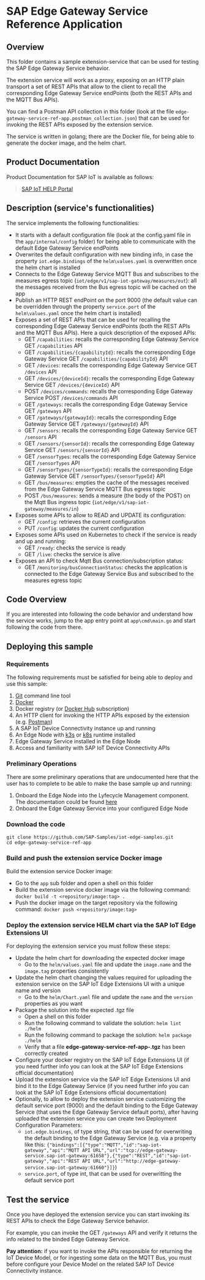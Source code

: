 # SAP Edge Gateway Service Reference Application

## Overview
This folder contains a sample extension-service that can be used for testing the SAP Edge Gateway Service behavior.

The extension service will work as a proxy, exposing on an HTTP plain transport a set of REST APIs that allow to the client to recall the corresponding Edge Gateway Service endPoints (both the REST APIs and the MQTT Bus APIs).

You can find a Postman API collection in this folder (look at the file `edge-gateway-service-ref-app.postman_collection.json`) that can be used for invoking the REST APIs exposed by the extension service.

The service is written in golang; there are the Docker file, for being able to generate the docker image, and the helm chart.

## Product Documentation
Product Documentation for SAP IoT is available as follows:
>[SAP IoT HELP Portal](https://help.sap.com/viewer/p/SAP_IoT)

## Description (service's functionalities)
The service implements the following functionalities:
* It starts with a default configuration file (look at the config.yaml file in the `app/internal/config` folder) for being able to communicate with the default Edge Gateway Service endPoints
* Overwrites the default configuration with new binding info, in case the property `iot.edge.bindings` of the `helm\values.yaml` is overwritten once the helm chart is installed
* Connects to the Edge Gateway Service MQTT Bus and subscribes to the measures egress topic (`iot/edge/v1/sap-iot-gateway/measures/out`): all the messages received from the Bus egress topic will be cached on the app
* Publish an HTTP REST endPoint on the port 9000 (the default value can be overridden through the property `service.port` of the `helm\values.yaml` once the helm chart is installed)
* Exposes a set of REST APIs that can be used for recalling the corresponding Edge Gateway Service endPoints (both the REST APIs and the MQTT Bus APIs). Here a quick description of the exposed APIs:
  * GET `/capabilities`: recalls the corresponding Edge Gateway Service GET `/capabilities` API
  * GET `/capabilities/{capabilityId}`: recalls the corresponding Edge Gateway Service GET `/capabilities/{capabilityId}` API
  * GET `/devices`: recalls the corresponding Edge Gateway Service GET `/devices` API
  * GET `/devices/{deviceId}`: recalls the corresponding Edge Gateway Service GET `/devices/{deviceId}` API
  * POST `/devices/commands`: recalls the corresponding Edge Gateway Service POST `/devices/commands` API
  * GET `/gateways`: recalls the corresponding Edge Gateway Service GET `/gateways` API
  * GET `/gateways/{gatewayId}`: recalls the corresponding Edge Gateway Service GET `/gateways/{gatewayId}` API
  * GET `/sensors`: recalls the corresponding Edge Gateway Service GET `/sensors` API
  * GET `/sensors/{sensorId}`: recalls the corresponding Edge Gateway Service GET `/sensors/{sensorId}` API
  * GET `/sensorTypes`: recalls the corresponding Edge Gateway Service GET `/sensorTypes` API
  * GET `/sensorTypes/{sensorTypeId}`: recalls the corresponding Edge Gateway Service GET `/sensorTypes/{sensorTypeId}` API
  * GET `/bus/measures`: empties the cache of the messages received from the Edge Gateway Service MQTT Bus egress topic
  * POST `/bus/measures`: sends a measure (the body of the POST) on the Mqtt Bus ingress topic (`iot/edge/v1/sap-iot-gateway/measures/in`)
* Exposes some APIs to allow to READ and UPDATE its configuration:
  * GET `/config`: retrieves the current configuration
  * PUT `/config`: updates the current configuration
* Exposes some APIs used on Kubernetes to check if the service is ready and up and running:
  * GET `/ready`: checks the service is ready
  * GET `/live`: checks the service is alive
* Exposes an API to check Mqtt Bus connection/subscription status:
  * GET `/monitoring/busConnectionStatus`: checks the application is connected to the Edge Gateway Service Bus and subscribed to the measures egress topic

## Code Overview
If you are interested into following the code behavior and understand how the service works, jump to the app entry point at `app\cmd\main.go` and start following the code from there.

## Deploying this sample

### Requirements
The following requirements must be satisfied for being able to deploy and use this sample:
1. [Git](https://git-scm.com/downloads) command line tool
2. [Docker](https://www.docker.com)
3. Docker registry (or [Docker Hub](https://hub.docker.com) subscription)
4. An HTTP client for invoking the HTTP APIs exposed by the extension (e.g. [Postman](https://www.postman.com))
5. A SAP IoT Device Connectivity instance up and running
6. An Edge Node with [k3s](https://k3s.io/) or [k8s](https://kubernetes.io/) runtime installed
7. Edge Gateway Service installed in the Edge Node
8. Access and familiarity with SAP IoT Device Connectivity APIs

### Preliminary Operations
There are some preliminary operations that are undocumented here that the user has to complete to be able to make the base sample up and running:
1. Onboard the Edge Node into the Lyfecycle Management component. The documentation could be found [here](https://help.sap.com/viewer/9d5719aae5aa4d479083253ba79c23f9/SHIP/en-US/0a222b9c99d94f56abdcfe27f5be0afa.html)
2. Onboard the Edge Gateway Service into your configured Edge Node

### Download the code
```
git clone https://github.com/SAP-Samples/iot-edge-samples.git
cd edge-gateway-service-ref-app
```

### Build and push the extension service Docker image
Build the extension service Docker image:
* Go to the `app` sub folder and open a shell on this folder
* Build the extension service docker image via the following command: `docker build -t <repository/image:tag> .`
* Push the docker image on the target repository via the following command: `docker push <repository/image:tag>`

### Deploy the extension service HELM chart via the SAP IoT Edge Extensions UI
For deploying the extension service you must follow these steps:
* Update the helm chart for downloading the expected docker image
  * Go to the `helm/values.yaml` file and update the `image.name` and the `image.tag` properties consistently
* Update the helm chart changing the values required for uploading the extension service on the SAP IoT Edge Extensions UI with a unique name and version
  * Go to the `helm/Chart.yaml` file and update the `name` and the `version` properties as you want
* Package the solution into the expected .tgz file
  * Open a shell on this folder
  * Run the following command to validate the solution: `helm lint ./helm`
  * Run the following command to package the solution: `helm package ./helm`
  * Verify that a file **edge-gateway-service-ref-app-<VERSION>.tgz** has been correctly created
* Configure your docker registry on the SAP IoT Edge Extensions UI (if you need further info you can look at the SAP IoT Edge Extensions official documentation)
* Upload the extension service via the SAP IoT Edge Extensions UI and bind it to the Edge Gateway Service (if you need further info you can look at the SAP IoT Edge Extensions official documentation)
* Optionally, to allow to deploy the extension service customizing the default service port (9000) and the default binding to the Edge Gateway Service (that uses the Edge Gateway Service default ports), after having uploaded the extension service you can create two Deployment Configuration Parameters:
  * `iot.edge.bindings`, of type string, that can be used for overwriting the default binding to the Edge Gateway Service (e.g. via a property like this: `{"bindings":[{"type":"MQTT","id":"sap-iot-gateway","api":"MQTT API URL","url":"tcp://edge-gateway-service.sap-iot-gateway:61658"},{"type":"REST","id":"sap-iot-gateway","api":"REST API URL","url":"http://edge-gateway-service.sap-iot-gateway:61660"}]}`)
  * `service.port`, of type int, that can be used for overwritting the default service port

## Test the service
Once you have deployed the extension service you can start invoking its REST APIs to check the Edge Gateway Service behavior.

For example, you can invoke the GET `/gateways` API and verify it returns the info related to the binded Edge Gateway Service.

**Pay attention:** if you want to invoke the APIs responsible for returning the IoT Device Model, or for ingesting some data on the MQTT Bus, you must before configure your Device Model on the related SAP IoT Device Connectivity instance.

